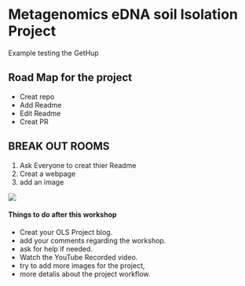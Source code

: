 # Metagenomics eDNA soil Isolation Project
Example testing the GetHup
## Road Map for the project
* Creat repo
* Add Readme
* Edit Readme
* Creat PR

## BREAK OUT ROOMS
1. Ask Everyone to creat thier Readme
2. Creat a webpage
3. add an image


![](https://upload.wikimedia.org/wikipedia/commons/thumb/2/29/GitHub_logo_2013.svg/238px-GitHub_logo_2013.svg.png)



#### Things to do after this workshop
- Creat your OLS Project blog.
- add your comments regarding the workshop.
- ask for help if needed.
- Watch the YouTube Recorded video.
- try to add more images for the project,
- more detalis about the project workflow.

